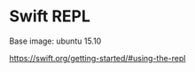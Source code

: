 Swift REPL
==========

Base image: ubuntu 15.10

<https://swift.org/getting-started/#using-the-repl>
